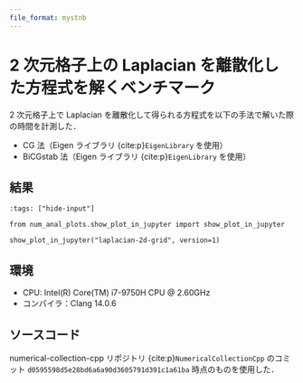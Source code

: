 ```yaml
---
file_format: mystnb
---
```


# 2 次元格子上の Laplacian を離散化した方程式を解くベンチマーク

2 次元格子上で Laplacian を離散化して得られる方程式を以下の手法で解いた際の時間を計測した．

- CG 法（Eigen ライブラリ {cite:p}`EigenLibrary` を使用）
- BiCGstab 法（Eigen ライブラリ {cite:p}`EigenLibrary` を使用）

## 結果

```{code-cell}
:tags: ["hide-input"]

from num_anal_plots.show_plot_in_jupyter import show_plot_in_jupyter

show_plot_in_jupyter("laplacian-2d-grid", version=1)
```

## 環境

- CPU: Intel(R) Core(TM) i7-9750H CPU @ 2.60GHz
- コンパイラ：Clang 14.0.6

## ソースコード

numerical-collection-cpp リポジトリ {cite:p}`NumericalCollectionCpp`
のコミット `d0595598d5e28bd6a6a90d3605791d391c1a61ba` 時点のものを使用した．
